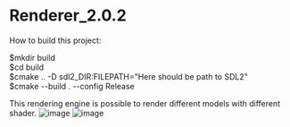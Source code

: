 # Renderer_2.0.2

How to build this project:

$mkdir build<br />
$cd build<br />
$cmake .. -D sdl2_DIR:FILEPATH="Here should be path to SDL2"<br />
$cmake --build . --config Release<br />

This rendering engine is possible to render different models with different shader.
![image](https://user-images.githubusercontent.com/39558743/189305020-24b85122-d322-4066-96c1-c6a6a8dab5dd.png)
![image](https://user-images.githubusercontent.com/39558743/189301087-f5fd6e0a-194e-43e4-8f8c-9c5fa4b2c7b5.png)


